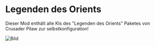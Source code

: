 # Legenden des Orients  
Dieser Mod enthält alle KIs des "Legenden des Orients" Paketes von Crusader Pilaw zur selbstkonfiguration!

![Bild](Legends_Of_The_Orient.png)